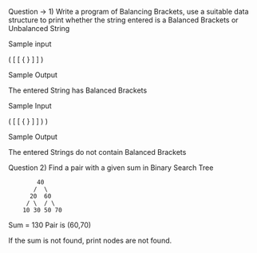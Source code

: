 Question → 1)  Write a program of Balancing Brackets, use a suitable data structure to print whether the string entered is a Balanced Brackets or Unbalanced String

Sample input

( [ [ { } ] ] )

Sample Output

The entered String has Balanced Brackets

Sample Input

( [ [ { } ] ] ) )

Sample Output

The entered Strings do not contain Balanced Brackets

Question 2) Find a pair with a given sum in Binary Search Tree
 
            40
           /  \
          20  60
         / \  / \
        10 30 50 70
        
Sum = 130
Pair is (60,70)

If the sum is not found, print nodes are not found.
